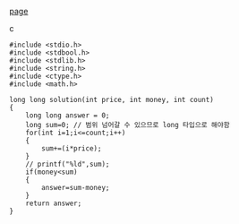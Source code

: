 [page](https://programmers.co.kr/learn/courses/30/lessons/82612)

c

    #include <stdio.h>
    #include <stdbool.h>
    #include <stdlib.h>
    #include <string.h>
    #include <ctype.h>
    #include <math.h>

    long long solution(int price, int money, int count)
    {
        long long answer = 0;
        long sum=0; // 범위 넘어갈 수 있으므로 long 타입으로 해야함
        for(int i=1;i<=count;i++)
        {
            sum+=(i*price);
        }
        // printf("%ld",sum);
        if(money<sum)
        {
            answer=sum-money;
        }
        return answer;
    }

